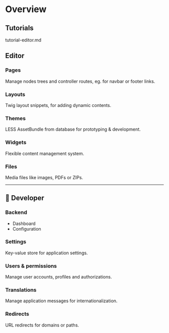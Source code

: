 # Overview

## Tutorials

tutorial-editor.md

## Editor

### Pages

Manage nodes trees and controller routes, eg. for navbar or footer links.

### Layouts

Twig layout snippets, for adding dynamic contents.

### Themes

LESS AssetBundle from database for prototyping & development.

### Widgets 

Flexible content management system.

### Files

Media files like images, PDFs or ZIPs.

---

## :construction_worker: Developer

### Backend

- Dashboard
- Configuration

### Settings

Key-value store for application settings.

### Users & permissions

Manage user accounts, profiles and authorizations.

### Translations

Manage application messages for internationalization.

### Redirects 

URL redirects for domains or paths.

